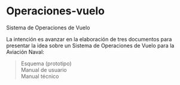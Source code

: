 # Operaciones-vuelo
Sistema de Operaciones de Vuelo<br>

La intención es avanzar en la elaboración de tres documentos para presentar la idea sobre un Sistema de Operaciones de Vuelo para la Aviación Naval:<br>
>Esquema (prototipo)<br>
>Manual de usuario<br>
>Manual técnico<br>

